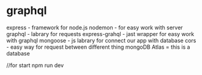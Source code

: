 # graphql
express - framework for node.js
nodemon - for easy work with server
graphql - labrary for requests 
express-grahql - jast wrapper for easy work with graphql
mongoose - js labrary for connect our app with database 
cors - easy way for request between different thing
mongoDB Atlas = this is a database

//for start 
npm run dev
